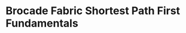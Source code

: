 # Brocade Fabric Shortest Path First Fundamentals






















































